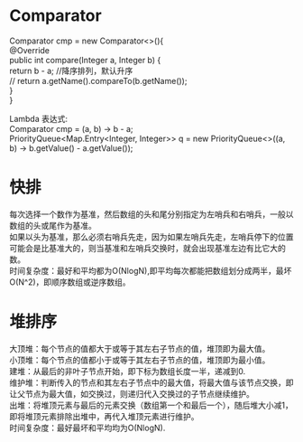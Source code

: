 # Comparator
Comparator<Integer> cmp = new Comparator<>(){  
            @Override  
            public int compare(Integer a, Integer b) {  
                return b - a; //降序排列，默认升序  
                // return a.getName().compareTo(b.getName());  
            }  
          }  
          
Lambda 表达式:  
Comparator<Integer> cmp = (a, b) -> b - a;  
PriorityQueue<Map.Entry<Integer, Integer>> q = new PriorityQueue<>((a, b) -> b.getValue() - a.getValue());

# 快排
每次选择一个数作为基准，然后数组的头和尾分别指定为左哨兵和右哨兵，一般以数组的头或尾作为基准。  
如果以头为基准，那么必须右哨兵先走，因为如果左哨兵先走，左哨兵停下的位置可能会是比基准大的，则当基准和左哨兵交换时，就会出现基准左边有比它大的数。  
时间复杂度：最好和平均都为O(NlogN),即平均每次都能把数组划分成两半，最坏O(N^2)，即顺序数组或逆序数组。  
          
        
# 堆排序
大顶堆：每个节点的值都大于或等于其左右子节点的值，堆顶即为最大值。  
小顶堆：每个节点的值都小于或等于其左右子节点的值，堆顶即为最小值。  
建堆：从最后的非叶子节点开始，即下标为数组长度一半，递减到0.  
维护堆：判断传入的节点和其左右子节点中的最大值，将最大值与该节点交换，即让父节点为最大值，如交换过，则递归代入交换过的子节点继续维护。  
出堆：将堆顶元素与最后的元素交换（数组第一个和最后一个），随后堆大小减1，即将堆顶元素排除出堆中，再代入堆顶元素进行维护。  
时间复杂度：最好最坏和平均均为O(NlogN).  
